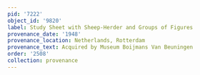 ```yaml
---
pid: '7222'
object_id: '9820'
label: Study Sheet with Sheep-Herder and Groups of Figures
provenance_date: '1948'
provenance_location: Netherlands, Rotterdam
provenance_text: Acquired by Museum Boijmans Van Beuningen
order: '2508'
collection: provenance
---
```

